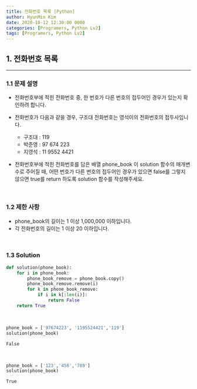 ```yaml
---
title: 전화번호 목록 [Python]
author: HyunMin Kim
date: 2020-10-12 12:30:00 0000
categories: [Programers, Python Lv2]
tags: [Programers, Python Lv2]
---
```


## 1. 전화번호 목록
---
### 1.1 문제 설명
- 전화번호부에 적힌 전화번호 중, 한 번호가 다른 번호의 접두어인 경우가 있는지 확인하려 합니다.
- 전화번호가 다음과 같을 경우, 구조대 전화번호는 영석이의 전화번호의 접두사입니다.

    - 구조대 : 119
    - 박준영 : 97 674 223
    - 지영석 : 11 9552 4421

- 전화번호부에 적힌 전화번호를 담은 배열 phone_book 이 solution 함수의 매개변수로 주어질 때, 어떤 번호가 다른 번호의 접두어인 경우가 있으면 false를 그렇지 않으면 true를 return 하도록 solution 함수를 작성해주세요.

<br>

### 1.2 제한 사항
- phone_book의 길이는 1 이상 1,000,000 이하입니다.
- 각 전화번호의 길이는 1 이상 20 이하입니다.

<br>

### 1.3 Solution

```python
def solution(phone_book):
    for i in phone_book:
        phone_book_remove = phone_book.copy()
        phone_book_remove.remove(i)
        for k in phone_book_remove:
            if i in k[:len(i)]:
                return False
    return True
```

<br>

```python
phone_book = ['97674223', '1195524421','119']
solution(phone_book)
```
    False

<br>


```python
phone_book = ['123','456','789']
solution(phone_book)
```
    True